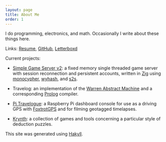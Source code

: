 ```yaml
---
layout: page
title: About Me
order: 1
---
```


I do programming, electronics, and math. Occasionally I write about
these things here.

Links:
[Resume](https://permutationlock.com),
[GitHub](https://github.com/permutationlock),
[Letterboxd](https://letterboxd.com/kieroda/)

Current projects:

 - [Simple Game Server v2](https://github.com/permutationlock/sgs_zig):
   a fixed memory single threaded game server with session
   reconnection and persistent accounts, written in
   [Zig](https://ziglang.org/) using [monocypher](https://monocypher.org),
   [wyhash](https://github.com/wangyi-fudan/wyhash), and
   [s2s](https://github.com/ziglibs/s2s).

 - Travelog: an implementation of the
   [Warren Abstract Machine](https://en.wikipedia.org/wiki/Warren_Abstract_Machine)
   and a corresponding [Prolog](https://en.wikipedia.org/wiki/Prolog)
   compiler.

 - [Pi Travelogue](posts/blog-birthday-gps.html): a Raspberry Pi dashboard
   console for use as a
   driving GPS with [FoxtrotGPS](https://www.foxtrotgps.org/) and for filming
   geotagged timelapses.

 - [Krynth](https://permutationlock.com/krynth/): a collection of games and
   tools concerning a particular style of deduction puzzles.

This site was generated using [Hakyll](https://jaspervdj.be/hakyll/).
